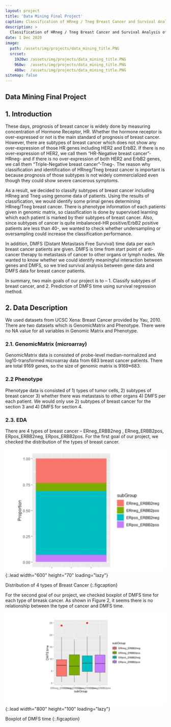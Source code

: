 ```yaml
---
layout: project
title: 'Data Mining Final Project'
caption: Classification of HRneg / Tneg Breast Cancer and Survival Analysis of Breast Cancer Patients
description: >
  Classification of HRneg / Tneg Breast Cancer and Survival Analysis of Breast Cancer Patients
date: 1 Dec 2020
image: 
  path: /assets/img/projects/data_mining_title.PNG
  srcset: 
    1920w: /assets/img/projects/data_mining_title.PNG
    960w:  /assets/img/projects/data_mining_title.PNG
    480w:  /assets/img/projects/data_mining_title.PNG
sitemap: false
---
```


## Data Mining Final Project

## 1. Introduction

These days, prognosis of breast cancer is widely done by measuring concentration of Hormone Receptor, HR. Whether the hormone receptor is over-expressed or not is the main standard of prognosis of breast cancer. However, there are subtypes of breast cancer which does not show any over-expression of those HR genes including HER2 and ErbB2. If there is no over-expression of HER2, we call them “HR-Negative breast cancer”-HRneg- and if there is no over-expression of both HER2 and ErbB2 genes, we call them “Triple-Negative breast cancer”-Tneg-. The reason why classification and identification of HRneg/Tneg breast cancer is important is because prognosis of those subtypes is not widely commercialized even though they could show severe cancerous symptoms.

As a result, we decided to classify subtypes of breast cancer including HRneg and Tneg using genome data of patients. Using the results of classification, we would identify some primal genes determining HRneg/Tneg breast cancer. There is phenotype information of each patients given in genomic matrix, so classification is done by supervised learning which each patient is marked by their subtypes of breast cancer. Also, since subtypes of cancer is quite imbalanced-HR positive/ErbB2 positive patients are less than 40-, we wanted to check whether undersampling or oversampling could increase the classification performance.

In addition, DMFS (Distant Metastasis Free Survival) time data per each breast cancer patients are given. DMFS is time from start point of anti-cancer therapy to metastasis of cancer to other organs or lymph nodes. We wanted to know whether we could identify meaningful interaction between genes and DMFS, so we tried survival analysis between gene data and
DMFS data for breast cancer patients.

In summary, two main goals of our project is to – 1. Classify subtypes of breast cancer, and 2. Prediction of DMFS time using survival regression method.

## 2. Data Description

We used datasets from UCSC Xena: Breast Cancer provided by Yau, 2010. There are two datasets which is GenomicMatrix and Phenotype. There were no NA value for all variables in Genomic Matrix and Phenotype.

### 2.1. GenomicMatrix (microarray)

GenomicMatrix data is consisted of probe-level median-normalized and log10-transformed microarray data from 683 breast cancer patients. There are total 9169 genes, so the size of genomic matrix is 9169*683.

### 2.2 Phenotype

Phenotype data is consisted of 1) types of tumor cells, 2) subtypes of breast cancer 3) whether there was metastasis to other organs 4) DMFS per each patient. We would only use 2) subtypes of breast cancer for the section 3 and 4) DMFS for section 4.

### 2.3. EDA

There are 4 types of breast cancer – ERneg_ERBB2neg , ERneg_ERBB2pos, ERpos_ERBB2neg, ERpos_ERBB2pos. For the first goal of our project, we checked the distribution of the types of breast cancer.

![data_mining_fig1](/../assets/img/projects/data_mining_fig1.PNG){:.lead width="600" height="70" loading="lazy"}

Distribution of 4 types of Breast Cancer
{:.figcaption}

For the second goal of our project, we checked boxplot of DMFS time for each type of breask cancer. As shown in Figure 2, it seems there is no relationship between the type of cancer and DMFS time.


![data_mining_fig2](/../assets/img/projects/data_mining_fig2.PNG){:.lead width="800" height="100" loading="lazy"}

Boxplot of DMFS time
{:.figcaption}



